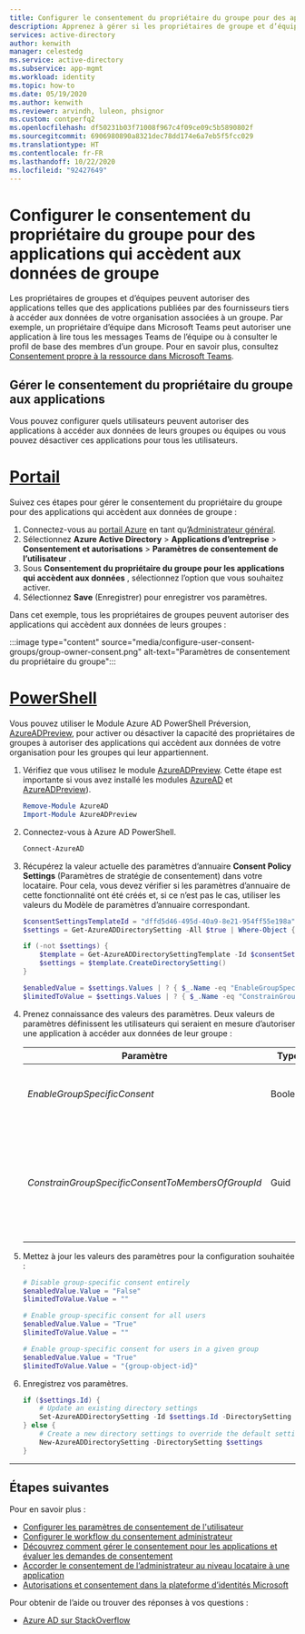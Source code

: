 ```yaml
---
title: Configurer le consentement du propriétaire du groupe pour des applications qui accèdent aux données de groupe à l’aide d’Azure AD
description: Apprenez à gérer si les propriétaires de groupe et d’équipe peuvent donner leur consentement aux applications qui auront accès aux données du groupe ou de l’équipe.
services: active-directory
author: kenwith
manager: celestedg
ms.service: active-directory
ms.subservice: app-mgmt
ms.workload: identity
ms.topic: how-to
ms.date: 05/19/2020
ms.author: kenwith
ms.reviewer: arvindh, luleon, phsignor
ms.custom: contperfq2
ms.openlocfilehash: df50231b03f71008f967c4f09ce09c5b5890802f
ms.sourcegitcommit: 6906980890a8321dec78dd174e6a7eb5f5fcc029
ms.translationtype: HT
ms.contentlocale: fr-FR
ms.lasthandoff: 10/22/2020
ms.locfileid: "92427649"
---
```

# <a name="configure-group-owner-consent-to-apps-accessing-group-data"></a>Configurer le consentement du propriétaire du groupe pour des applications qui accèdent aux données de groupe

Les propriétaires de groupes et d’équipes peuvent autoriser des applications telles que des applications publiées par des fournisseurs tiers à accéder aux données de votre organisation associées à un groupe. Par exemple, un propriétaire d’équipe dans Microsoft Teams peut autoriser une application à lire tous les messages Teams de l’équipe ou à consulter le profil de base des membres d’un groupe. Pour en savoir plus, consultez [Consentement propre à la ressource dans Microsoft Teams](https://docs.microsoft.com/microsoftteams/resource-specific-consent).

## <a name="manage-group-owner-consent-to-apps"></a>Gérer le consentement du propriétaire du groupe aux applications

Vous pouvez configurer quels utilisateurs peuvent autoriser des applications à accéder aux données de leurs groupes ou équipes ou vous pouvez désactiver ces applications pour tous les utilisateurs.

# <a name="portal"></a>[Portail](#tab/azure-portal)

Suivez ces étapes pour gérer le consentement du propriétaire du groupe pour des applications qui accèdent aux données de groupe :

1. Connectez-vous au [portail Azure](https://portal.azure.com) en tant qu’[Administrateur général](../roles/permissions-reference.md#global-administrator--company-administrator).
2. Sélectionnez **Azure Active Directory** > **Applications d’entreprise** > **Consentement et autorisations** > **Paramètres de consentement de l’utilisateur** .
3. Sous **Consentement du propriétaire du groupe pour les applications qui accèdent aux données** , sélectionnez l’option que vous souhaitez activer.
4. Sélectionnez **Save** (Enregistrer) pour enregistrer vos paramètres.

Dans cet exemple, tous les propriétaires de groupes peuvent autoriser des applications qui accèdent aux données de leurs groupes :

:::image type="content" source="media/configure-user-consent-groups/group-owner-consent.png" alt-text="Paramètres de consentement du propriétaire du groupe":::

# <a name="powershell"></a>[PowerShell](#tab/azure-powershell)

Vous pouvez utiliser le Module Azure AD PowerShell Préversion, [AzureADPreview](https://docs.microsoft.com/powershell/module/azuread/?view=azureadps-2.0-preview&preserve-view=true), pour activer ou désactiver la capacité des propriétaires de groupes à autoriser des applications qui accèdent aux données de votre organisation pour les groupes qui leur appartiennent.

1. Vérifiez que vous utilisez le module [AzureADPreview](https://docs.microsoft.com/powershell/module/azuread/?view=azureadps-2.0-preview&preserve-view=true). Cette étape est importante si vous avez installé les modules [AzureAD](https://docs.microsoft.com/powershell/module/azuread/?view=azureadps-2.0&preserve-view=true) et [AzureADPreview](https://docs.microsoft.com/powershell/module/azuread/?view=azureadps-2.0-preview&preserve-view=true)).

    ```powershell
    Remove-Module AzureAD
    Import-Module AzureADPreview
    ```

1. Connectez-vous à Azure AD PowerShell.

   ```powershell
   Connect-AzureAD
   ```

1. Récupérez la valeur actuelle des paramètres d’annuaire **Consent Policy Settings** (Paramètres de stratégie de consentement) dans votre locataire. Pour cela, vous devez vérifier si les paramètres d’annuaire de cette fonctionnalité ont été créés et, si ce n’est pas le cas, utiliser les valeurs du Modèle de paramètres d’annuaire correspondant.

    ```powershell
    $consentSettingsTemplateId = "dffd5d46-495d-40a9-8e21-954ff55e198a" # Consent Policy Settings
    $settings = Get-AzureADDirectorySetting -All $true | Where-Object { $_.TemplateId -eq $consentSettingsTemplateId }

    if (-not $settings) {
        $template = Get-AzureADDirectorySettingTemplate -Id $consentSettingsTemplateId
        $settings = $template.CreateDirectorySetting()
    }

    $enabledValue = $settings.Values | ? { $_.Name -eq "EnableGroupSpecificConsent" }
    $limitedToValue = $settings.Values | ? { $_.Name -eq "ConstrainGroupSpecificConsentToMembersOfGroupId" }
    ```

1. Prenez connaissance des valeurs des paramètres. Deux valeurs de paramètres définissent les utilisateurs qui seraient en mesure d’autoriser une application à accéder aux données de leur groupe :

    | Paramètre       | Type         | Description  |
    | ------------- | ------------ | ------------ |
    | _EnableGroupSpecificConsent_   | Boolean | Indicateur spécifiant si les propriétaires de groupes sont autorisés à accorder des autorisations spécifiques de groupe. |
    | _ConstrainGroupSpecificConsentToMembersOfGroupId_ | Guid | Si _EnableGroupSpecificConsent_ a la valeur « True » et que cette valeur est définie sur l’ID d’objet d’un groupe, les membres du groupe identifié sont autorisés à accorder des autorisations spécifiques de groupes aux groupes dont ils sont propriétaires. |

1. Mettez à jour les valeurs des paramètres pour la configuration souhaitée :

    ```powershell
    # Disable group-specific consent entirely
    $enabledValue.Value = "False"
    $limitedToValue.Value = ""
    ```

    ```powershell
    # Enable group-specific consent for all users
    $enabledValue.Value = "True"
    $limitedToValue.Value = ""
    ```

    ```powershell
    # Enable group-specific consent for users in a given group
    $enabledValue.Value = "True"
    $limitedToValue.Value = "{group-object-id}"
    ```

1. Enregistrez vos paramètres.

    ```powershell
    if ($settings.Id) {
        # Update an existing directory settings
        Set-AzureADDirectorySetting -Id $settings.Id -DirectorySetting $settings
    } else {
        # Create a new directory settings to override the default setting 
        New-AzureADDirectorySetting -DirectorySetting $settings
    }
    ```

---

## <a name="next-steps"></a>Étapes suivantes

Pour en savoir plus :

* [Configurer les paramètres de consentement de l'utilisateur](configure-user-consent.md)
* [Configurer le workflow du consentement administrateur](configure-admin-consent-workflow.md)
* [Découvrez comment gérer le consentement pour les applications et évaluer les demandes de consentement](manage-consent-requests.md)
* [Accorder le consentement de l’administrateur au niveau locataire à une application](grant-admin-consent.md)
* [Autorisations et consentement dans la plateforme d’identités Microsoft](../develop/active-directory-v2-scopes.md)

Pour obtenir de l’aide ou trouver des réponses à vos questions :
* [Azure AD sur StackOverflow](https://stackoverflow.com/questions/tagged/azure-active-directory)
